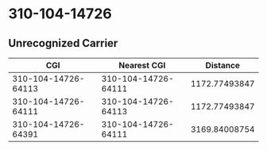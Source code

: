 # 310-104-14726
## Unrecognized Carrier


| CGI | Nearest CGI | Distance |
|-----|-------------|----------|
| 310-104-14726-64113 | 310-104-14726-64111 | 1172.77493847 |
| 310-104-14726-64111 | 310-104-14726-64113 | 1172.77493847 |
| 310-104-14726-64391 | 310-104-14726-64111 | 3169.84008754 |
